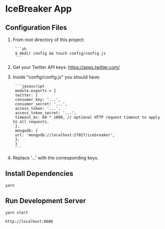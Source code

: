 # IceBreaker App

## Configuration Files
1. From root directory of this project:

		```sh
		$ mkdir config && touch config/config.js
		```
    
2. Get your Twitter API keys: https://apps.twitter.com/
3. Inside "config/config.js" you should have:

		```javascript
		module.exports = {
		twitter: {
		consumer_key: '...',
		consumer_secret: '...',
		access_token: '...',
		access_token_secret: '...',
		timeout_ms: 60 * 1000, // optional HTTP request timeout to apply to all requests.
		},
		mongodb: {
		url: 'mongodb://localhost:27017/icebreaker',
		},
		}
		```

4. Replace '...' with the corresponding keys.

## Install Dependencies

`yarn`

## Run Development Server

`yarn start`

`http://localhost:8080`



